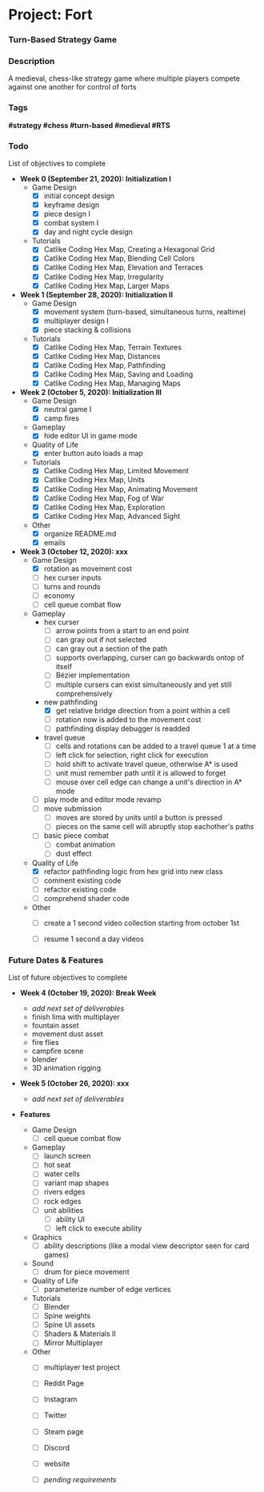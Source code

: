 # Project: Fort
### Turn-Based Strategy Game


### Description
A medieval, chess-like strategy game where multiple players compete against one another for control of forts


### Tags
<strong>#strategy #chess #turn-based #medieval #RTS</strong>


### Todo
List of objectives to complete

- **Week 0 (September 21, 2020): Initialization I**
	- Game Design
		- [x] initial concept design
		- [x] keyframe design
		- [x] piece design I
		- [x] combat system I
		- [x] day and night cycle design
	- Tutorials
		- [x] Catlike Coding Hex Map, Creating a Hexagonal Grid
		- [x] Catlike Coding Hex Map, Blending Cell Colors
		- [x] Catlike Coding Hex Map, Elevation and Terraces
		- [x] Catlike Coding Hex Map, Irregularity
		- [x] Catlike Coding Hex Map, Larger Maps

- **Week 1 (September 28, 2020): Initialization II**
	- Game Design
		- [x] movement system (turn-based, simultaneous turns, realtime) 
		- [x] multiplayer design I
		- [x] piece stacking & collisions
	- Tutorials
		- [x] Catlike Coding Hex Map, Terrain Textures
		- [x] Catlike Coding Hex Map, Distances
		- [x] Catlike Coding Hex Map, Pathfinding
		- [x] Catlike Coding Hex Map, Saving and Loading
		- [x] Catlike Coding Hex Map, Managing Maps

- **Week 2 (October 5, 2020): Initialization III**
	- Game Design
		- [x] neutral game I
		- [x] camp fires
	- Gameplay
		- [x] hide editor UI in game mode
	- Quality of Life
		- [x] enter button auto loads a map
	- Tutorials
		- [x] Catlike Coding Hex Map, Limited Movement
		- [x] Catlike Coding Hex Map, Units
		- [x] Catlike Coding Hex Map, Animating Movement
		- [x] Catlike Coding Hex Map, Fog of War
		- [x] Catlike Coding Hex Map, Exploration
		- [x] Catlike Coding Hex Map, Advanced Sight
	- Other
		- [x] organize README.md
		- [x] emails 
		
- **Week 3 (October 12, 2020): xxx**
	- Game Design
		- [x] rotation as movement cost
		- [ ] hex curser inputs
		- [ ] turns and rounds
		- [ ] economy		
		- [ ] cell queue combat flow
	- Gameplay
		- hex curser
			- [ ] arrow points from a start to an end point
			- [ ] can gray out if not selected
			- [ ] can gray out a section of the path
			- [ ] supports overlapping, curser can go backwards ontop of itself
			- [ ] Bézier implementation
			- [ ] multiple cursers can exist simultaneously and yet still comprehensively
		- new pathfinding
			- [x] get relative bridge direction from a point within a cell
			- [ ] rotation now is added to the movement cost
			- [ ] pathfinding display debugger is readded
		- travel queue
			- [ ] cells and rotations can be added to a travel queue 1 at a time
			- [ ] left click for selection, right click for execution
			- [ ] hold shift to activate travel queue, otherwise A* is used
			- [ ] unit must remember path until it is allowed to forget 
			- [ ] mouse over cell edge can change a unit's direction in A* mode
		- [ ] play mode and editor mode revamp
		- [ ] move submission
			- [ ] moves are stored by units until a button is pressed
			- [ ] pieces on the same cell will abruptly stop eachother's paths
		- [ ] basic piece combat
			- [ ] combat animation
			- [ ] dust effect
	- Quality of Life
		- [x] refactor pathfinding logic from hex grid into new class
		- [ ] comment existing code
		- [ ] refactor existing code
		- [ ] comprehend shader code
	- Other
		- [ ] create a 1 second video collection starting from october 1st
		- [ ] resume 1 second a day videos
		

### Future Dates & Features
List of future objectives to complete

- **Week 4 (October 19, 2020): Break Week**
	- *add next set of deliverables*
	- finish lima with multiplayer
	- fountain asset
	- movement dust asset
	- fire flies
	- campfire scene
	- blender
	- 3D animation rigging

- **Week 5 (October 26, 2020): xxx**
	- *add next set of deliverables*

- **Features**
	- Game Design
		- [ ] cell queue combat flow
	- Gameplay
		- [ ] launch screen
		- [ ] hot seat
		- [ ] water cells 
		- [ ] variant map shapes
		- [ ] rivers edges
		- [ ] rock edges 
		- [ ] unit abilities
			- [ ] ability UI
			- [ ] left click to execute ability
	- Graphics
		- [ ] ability descriptions (like a modal view descriptor seen for card games)
	- Sound
		- [ ] drum for piece movement
	- Quality of Life
		- [ ] parameterize number of edge vertices
	- Tutorials
		- [ ] Blender
		- [ ] Spine weights
		- [ ] Spine UI assets
		- [ ] Shaders & Materials II
		- [ ] Mirror Multiplayer
	- Other
		- [ ] multiplayer test project
		- [ ] Reddit Page
		- [ ] Instagram
		- [ ] Twitter
		- [ ] Steam page
		- [ ] Discord
		- [ ] website
		- [ ] *pending requirements*

